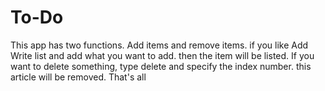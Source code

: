 # To-Do

This app has two functions. Add items and remove items.  if you like
Add Write list and add what you want to add. then the item will be listed. 
If you want to delete something, type delete and specify the index number. this article will be removed.
That's all
